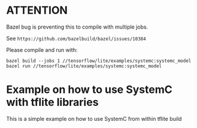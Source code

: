 # ATTENTION

Bazel bug is preventing this to compile with multiple jobs.

See `https://github.com/bazelbuild/bazel/issues/10384`

Please compile and run with:

```
bazel build --jobs 1 //tensorflow/lite/examples/systemc:systemc_model
bazel run //tensorflow/lite/examples/systemc:systemc_model

```

# Example on how to use SystemC with tflite libraries

This is a simple example on how to use SystemC from within tflite build
